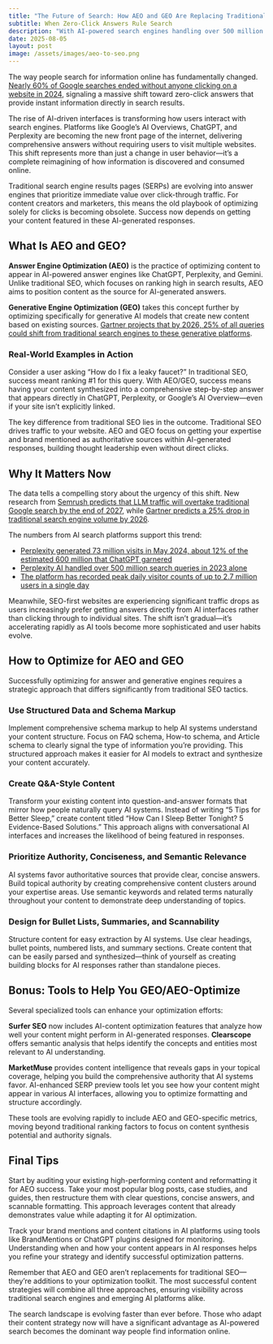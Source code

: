 ```yaml
---
title: "The Future of Search: How AEO and GEO Are Replacing Traditional SEO"
subtitle: When Zero-Click Answers Rule Search
description: "With AI-powered search engines handling over 500 million queries and 60% of Google searches ending without clicks, traditional SEO strategies are rapidly becoming outdated."
date: 2025-08-05
layout: post
image: /assets/images/aeo-to-seo.png
---
```


The way people search for information online has fundamentally changed. [Nearly 60% of Google searches ended without anyone clicking on a website in 2024](https://www.semrush.com/blog/zero-click-searches/), signaling a massive shift toward zero-click answers that provide instant information directly in search results.

The rise of AI-driven interfaces is transforming how users interact with search engines. Platforms like Google’s AI Overviews, ChatGPT, and Perplexity are becoming the new front page of the internet, delivering comprehensive answers without requiring users to visit multiple websites. This shift represents more than just a change in user behavior—it’s a complete reimagining of how information is discovered and consumed online.

Traditional search engine results pages (SERPs) are evolving into answer engines that prioritize immediate value over click-through traffic. For content creators and marketers, this means the old playbook of optimizing solely for clicks is becoming obsolete. Success now depends on getting your content featured in these AI-generated responses.

## What Is AEO and GEO?

**Answer Engine Optimization (AEO)** is the practice of optimizing content to appear in AI-powered answer engines like ChatGPT, Perplexity, and Gemini. Unlike traditional SEO, which focuses on ranking high in search results, AEO aims to position content as the source for AI-generated answers.

**Generative Engine Optimization (GEO)** takes this concept further by optimizing specifically for generative AI models that create new content based on existing sources. [Gartner projects that by 2026, 25% of all queries could shift from traditional search engines to these generative platforms](https://www.gartner.com/en/newsroom/press-releases/2023-08-02-gartner-predicts-chatbots-will-become-a-primary-customer-service-channel-within-two-years).

### Real-World Examples in Action

Consider a user asking “How do I fix a leaky faucet?” In traditional SEO, success meant ranking #1 for this query. With AEO/GEO, success means having your content synthesized into a comprehensive step-by-step answer that appears directly in ChatGPT, Perplexity, or Google’s AI Overview—even if your site isn’t explicitly linked.

The key difference from traditional SEO lies in the outcome. Traditional SEO drives traffic to your website. AEO and GEO focus on getting your expertise and brand mentioned as authoritative sources within AI-generated responses, building thought leadership even without direct clicks.

## Why It Matters Now

The data tells a compelling story about the urgency of this shift. New research from [Semrush predicts that LLM traffic will overtake traditional Google search by the end of 2027](https://www.semrush.com/blog/future-of-seo/), while [Gartner predicts a 25% drop in traditional search engine volume by 2026](https://www.gartner.com/en/newsroom/press-releases/2023-08-02-gartner-predicts-chatbots-will-become-a-primary-customer-service-channel-within-two-years).

The numbers from AI search platforms support this trend:

- [Perplexity generated 73 million visits in May 2024, about 12% of the estimated 600 million that ChatGPT garnered](https://similarweb.com/blog/insights/ai-news/perplexity-ai-vs-chatgpt/)
- [Perplexity AI handled over 500 million search queries in 2023 alone](https://blog.perplexity.ai/blog/perplexity-2023-year-in-review)
- [The platform has recorded peak daily visitor counts of up to 2.7 million users in a single day](https://similarweb.com/blog/insights/ai-news/perplexity-ai-vs-chatgpt/)

Meanwhile, SEO-first websites are experiencing significant traffic drops as users increasingly prefer getting answers directly from AI interfaces rather than clicking through to individual sites. The shift isn’t gradual—it’s accelerating rapidly as AI tools become more sophisticated and user habits evolve.

## How to Optimize for AEO and GEO

Successfully optimizing for answer and generative engines requires a strategic approach that differs significantly from traditional SEO tactics.

### Use Structured Data and Schema Markup

Implement comprehensive schema markup to help AI systems understand your content structure. Focus on FAQ schema, How-to schema, and Article schema to clearly signal the type of information you’re providing. This structured approach makes it easier for AI models to extract and synthesize your content accurately.

### Create Q&A-Style Content

Transform your existing content into question-and-answer formats that mirror how people naturally query AI systems. Instead of writing “5 Tips for Better Sleep,” create content titled “How Can I Sleep Better Tonight? 5 Evidence-Based Solutions.” This approach aligns with conversational AI interfaces and increases the likelihood of being featured in responses.

### Prioritize Authority, Conciseness, and Semantic Relevance

AI systems favor authoritative sources that provide clear, concise answers. Build topical authority by creating comprehensive content clusters around your expertise areas. Use semantic keywords and related terms naturally throughout your content to demonstrate deep understanding of topics.

### Design for Bullet Lists, Summaries, and Scannability

Structure content for easy extraction by AI systems. Use clear headings, bullet points, numbered lists, and summary sections. Create content that can be easily parsed and synthesized—think of yourself as creating building blocks for AI responses rather than standalone pieces.

## Bonus: Tools to Help You GEO/AEO-Optimize

Several specialized tools can enhance your optimization efforts:

**Surfer SEO** now includes AI-content optimization features that analyze how well your content might perform in AI-generated responses. **Clearscope** offers semantic analysis that helps identify the concepts and entities most relevant to AI understanding.

**MarketMuse** provides content intelligence that reveals gaps in your topical coverage, helping you build the comprehensive authority that AI systems favor. AI-enhanced SERP preview tools let you see how your content might appear in various AI interfaces, allowing you to optimize formatting and structure accordingly.

These tools are evolving rapidly to include AEO and GEO-specific metrics, moving beyond traditional ranking factors to focus on content synthesis potential and authority signals.

## Final Tips

Start by auditing your existing high-performing content and reformatting it for AEO success. Take your most popular blog posts, case studies, and guides, then restructure them with clear questions, concise answers, and scannable formatting. This approach leverages content that already demonstrates value while adapting it for AI optimization.

Track your brand mentions and content citations in AI platforms using tools like BrandMentions or ChatGPT plugins designed for monitoring. Understanding when and how your content appears in AI responses helps you refine your strategy and identify successful optimization patterns.

Remember that AEO and GEO aren’t replacements for traditional SEO—they’re additions to your optimization toolkit. The most successful content strategies will combine all three approaches, ensuring visibility across traditional search engines and emerging AI platforms alike.

The search landscape is evolving faster than ever before. Those who adapt their content strategy now will have a significant advantage as AI-powered search becomes the dominant way people find information online.
